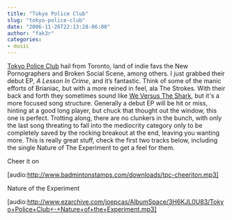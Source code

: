 ```yaml
---
title: "Tokyo Police Club"
slug: "tokyo-police-club"
date: "2006-11-26T22:13:28-06:00"
author: "fak3r"
categories:
- music
---
```


[Tokyo Police Club](http://www.tokyopoliceclub.net) hail from Toronto, land of indie favs the New Pornographers and Broken Social Scene, among others. I just grabbed their debut EP, _A Lesson In Crime_, and it’s fantastic. Think of some of the manic efforts of Brianiac, but with a more reined in feel, ala The Strokes.  With their back and forth they sometimes sound like [We Versus The Shark](http://fak3r.com/2005/10/05/we-versus-the-shark/), but it's a more focused song structure.  Generally a debut EP will be hit or miss, hinting at a good long player, but chuck that thought out the window, this one is perfect.  Trotting along, there are no clunkers in the bunch, with only the last song threating to fall into the mediocrity category only to be completely saved by the rocking breakout at the end, leaving you wanting more.  This is really great stuff, check the first two tracks below, including the single Nature of The Experiment to get a feel for them.



Cheer it on

[audio:http://www.badmintonstamps.com/downloads/tpc-cheeriton.mp3]

Nature of the Experiment

[audio:http://www.ezarchive.com/joepcas/AlbumSpace/3H6KJL0U83/Tokyo+Police+Club+-+Nature+of+the+Experiment.mp3]
